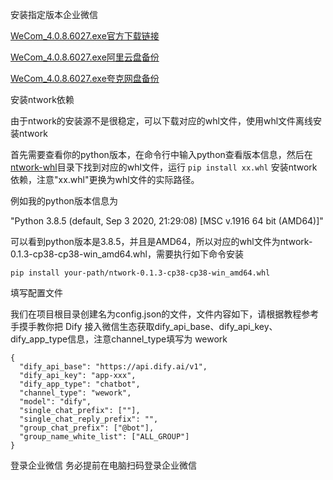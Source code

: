 安装指定版本企业微信

[WeCom_4.0.8.6027.exe官方下载链接](https://dldir1.qq.com/wework/work_weixin/WeCom_4.0.8.6027.exe)

[WeCom_4.0.8.6027.exe阿里云盘备份](https://www.alipan.com/s/UxQHrZ5WoxS)

[WeCom_4.0.8.6027.exe夸克网盘备份](https://pan.quark.cn/s/1d06b91b40af)

安装ntwork依赖

由于ntwork的安装源不是很稳定，可以下载对应的whl文件，使用whl文件离线安装ntwork

首先需要查看你的python版本，在命令行中输入python查看版本信息，然后在[ntwork-whl](https://github.com/hanfangyuan4396/ntwork-bin-backup/tree/main/ntwork-whl)目录下找到对应的whl文件，运行 `pip install xx.whl` 安装ntwork依赖，注意"xx.whl"更换为whl文件的实际路径。

例如我的python版本信息为

"Python 3.8.5 (default, Sep 3 2020, 21:29:08) [MSC v.1916 64 bit (AMD64)]"

可以看到python版本是3.8.5，并且是AMD64，所以对应的whl文件为ntwork-0.1.3-cp38-cp38-win_amd64.whl，需要执行如下命令安装
```
pip install your-path/ntwork-0.1.3-cp38-cp38-win_amd64.whl
```
填写配置文件

我们在项目根目录创建名为config.json的文件，文件内容如下，请根据教程参考手摸手教你把 Dify 接入微信生态获取dify_api_base、dify_api_key、dify_app_type信息，注意channel_type填写为 wework
```
{ 
  "dify_api_base": "https://api.dify.ai/v1",
  "dify_api_key": "app-xxx",
  "dify_app_type": "chatbot",
  "channel_type": "wework",
  "model": "dify",
  "single_chat_prefix": [""],
  "single_chat_reply_prefix": "",
  "group_chat_prefix": ["@bot"],
  "group_name_white_list": ["ALL_GROUP"]
}
```
登录企业微信
务必提前在电脑扫码登录企业微信